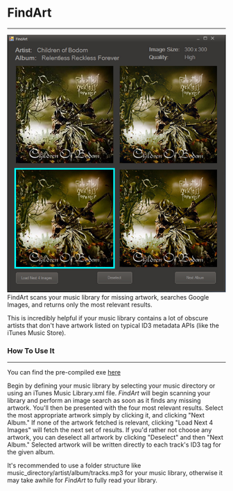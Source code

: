 # FindArt
---------
![Sample Img](https://github.com/Apophenic/FindArt/blob/master/res/sample.jpg)
FindArt scans your music library for missing artwork, searches Google Images, and returns only the most relevant
results.

This is incredibly helpful if your music library contains a lot of obscure artists that don't have artwork listed
on typical ID3 metadata APIs (like the iTunes Music Store).

### How To Use It
-----------------
You can find the pre-compiled exe [here](https://github.com/Apophenic/FindArt/blob/master/exe)

Begin by defining your music library by selecting your music directory or using an iTunes Music Library.xml file.
_FindArt_ will begin scanning your library and perform an image search as soon as it finds any missing artwork.
You'll then be presented with the four most relevant results. Select the most appropriate artwork simply by clicking
it, and clicking "Next Album." If none of the artwork fetched is relevant, clicking "Load Next 4 Images" will fetch
the next set of results. If you'd rather not choose any artwork, you can deselect all artwork
by clicking "Deselect" and then "Next Album."
Selected artwork will be written directly to each track's ID3 tag for the given album.

It's recommended to use a folder structure like music_directory/artist/album/tracks.mp3 for your music library,
otherwise it may take awhile for _FindArt_ to fully read your library.